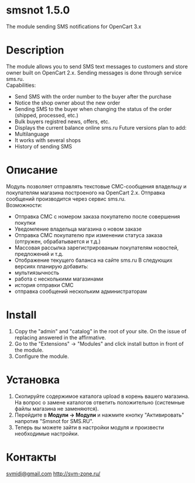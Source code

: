 # smsnot 1.5.0
The module sending SMS notifications for OpenCart 3.x

Description
===========
The module allows you to send SMS text messages to customers and store owner built on OpenCart 2.x. Sending messages is done through service sms.ru.  
Capabilities:  
* Send SMS with the order number to the buyer after the purchase
* Notice the shop owner about the new order
* Sending SMS to the buyer when changing the status of the order (shipped, processed, etc.)
* Bulk buyers registred news, offers, etc.
* Displays the current balance online sms.ru
Future versions plan to add:  
* Multilanguage
* It works with several shops
* History of sending SMS

Описание
========
Модуль позволяет отправлять текстовые СМС-сообщения владельцу и покупателям магазина построеного на OpenCart 2.x. Отправка сообщений производится через сервис sms.ru.  
Возможности:
* Отправка СМС с номером заказа покупателю после совершения покупки
* Уведомление владельца магазина о новом заказе
* Отправка СМС покупателю при изменении статуса заказа (отгружен, обрабатывается и т.д.)
* Массовая рассылка зарегистрированым покупателям новостей, предложений и т.д.
* Отображение текущего баланса на сайте sms.ru
В следующих версиях планирую добавить:
* мультиязычность
* работа с несколькими магазинами
* история отправки СМС
* отправка сообщений нескольким администраторам

Install
=======
1. Copy the "admin" and "catalog" in the root of your site. On the issue of replacing answered in the affirmative.
2. Go to the "Extensions" -> "Modules" and click install button in front of the module.
3. Configure the module.

Установка
=========
1. Скопируйте содержимое каталога upload в корень вашего магазина. На вопрос о замене каталогов ответить положительно (системные файлы магазина не заменяются).
2. Перейдите в **Модули -> Модули** и нажмите кнопку "Активировать" напротив "Smsnot for SMS.RU".
3. Теперь вы можете зайти в настройки модуля и произвести необходимые настройки.



Контакты
========
svmidi@gmail.com
http://svm-zone.ru/
